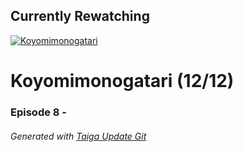 ﻿
## Currently Rewatching

[![Koyomimonogatari](https://s4.anilist.co/file/anilistcdn/media/anime/cover/medium/bx21520-nZKCr7PZrv7e.png)](https://anilist.co/anime/21520)

# Koyomimonogatari (12/12)

### Episode 8 - 

###### *Generated with [Taiga Update Git](https://github.com/nike4613/taiga-update-git)*